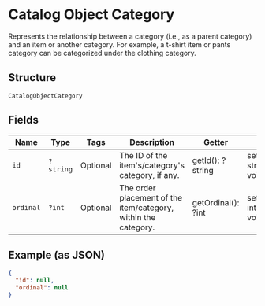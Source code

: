 
# Catalog Object Category

Represents the relationship between a category (i.e., as a parent category) and an item or another category.
For example, a t-shirt item or pants category can be categorized under the clothing category.

## Structure

`CatalogObjectCategory`

## Fields

| Name | Type | Tags | Description | Getter | Setter |
|  --- | --- | --- | --- | --- | --- |
| `id` | `?string` | Optional | The ID of the item's/category's category, if any. | getId(): ?string | setId(?string id): void |
| `ordinal` | `?int` | Optional | The order placement of the item/category, within the category. | getOrdinal(): ?int | setOrdinal(?int ordinal): void |

## Example (as JSON)

```json
{
  "id": null,
  "ordinal": null
}
```

